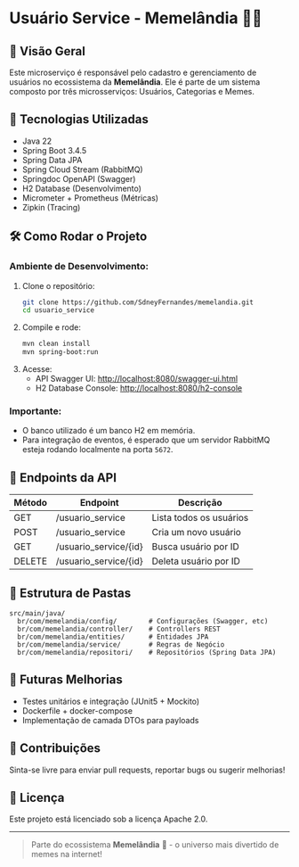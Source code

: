 # Usuário Service - Memelândia 👨‍💻

## 📄 Visão Geral

Este microserviço é responsável pelo cadastro e gerenciamento de usuários no ecossistema da **Memelândia**. Ele é parte de um sistema composto por três microsserviços: Usuários, Categorias e Memes.

## 🚀 Tecnologias Utilizadas

- Java 22
- Spring Boot 3.4.5
- Spring Data JPA
- Spring Cloud Stream (RabbitMQ)
- Springdoc OpenAPI (Swagger)
- H2 Database (Desenvolvimento)
- Micrometer + Prometheus (Métricas)
- Zipkin (Tracing)

## 🛠️ Como Rodar o Projeto

### Ambiente de Desenvolvimento:

1. Clone o repositório:
   ```bash
   git clone https://github.com/SdneyFernandes/memelandia.git
   cd usuario_service
   ```
2. Compile e rode:
   ```bash
   mvn clean install
   mvn spring-boot:run
   ```
3. Acesse:
   - API Swagger UI: [http://localhost:8080/swagger-ui.html](http://localhost:8080/swagger-ui.html)
   - H2 Database Console: [http://localhost:8080/h2-console](http://localhost:8080/h2-console)

### Importante:

- O banco utilizado é um banco H2 em memória.
- Para integração de eventos, é esperado que um servidor RabbitMQ esteja rodando localmente na porta `5672`.

## 📂 Endpoints da API

| Método | Endpoint               | Descrição               |
| ------ | ---------------------- | ----------------------- |
| GET    | /usuario\_service      | Lista todos os usuários |
| POST   | /usuario\_service      | Cria um novo usuário    |
| GET    | /usuario\_service/{id} | Busca usuário por ID    |
| DELETE | /usuario\_service/{id} | Deleta usuário por ID   |

## 🛂 Estrutura de Pastas

```
src/main/java/
  br/com/memelandia/config/        # Configurações (Swagger, etc)
  br/com/memelandia/controller/    # Controllers REST
  br/com/memelandia/entities/      # Entidades JPA
  br/com/memelandia/service/       # Regras de Negócio
  br/com/memelandia/repositori/    # Repositórios (Spring Data JPA)
```

## 💪 Futuras Melhorias

- Testes unitários e integração (JUnit5 + Mockito)
- Dockerfile + docker-compose&#x20;
- Implementação de camada DTOs para payloads

## 👥 Contribuições

Sinta-se livre para enviar pull requests, reportar bugs ou sugerir melhorias!

## 📜 Licença

Este projeto está licenciado sob a licença Apache 2.0.

---

> Parte do ecossistema **Memelândia** 🌟 - o universo mais divertido de memes na internet!

